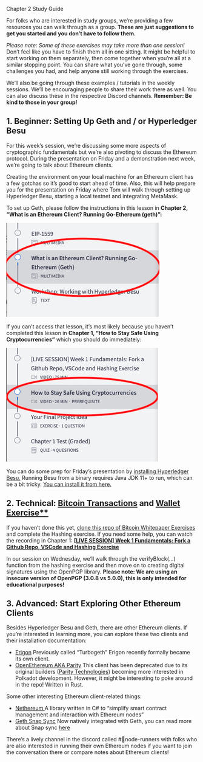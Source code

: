 ﻿Chapter 2 Study Guide 

For folks who are interested in study groups, we’re providing a few resources you can walk through as a group. **These are just suggestions to get you started and you don’t have to follow them.**


*Please note: Some of these exercises may take more than one session!* Don’t feel like you have to finish them all in one sitting. It might be helpful to start working on them separately, then come together when you’re all at a similar stopping point. You can share what you’ve gone through, some challenges you had, and help anyone still working through the exercises.

We’ll also be going through these examples / tutorials in the weekly sessions. We’ll be encouraging people to share their work there as well. You can also discuss these in the respective Discord channels. **Remember: Be kind to those in your group!**

## **1. Beginner: Setting Up Geth and / or Hyperledger Besu**

For this week’s session, we’re discussing some more aspects of cryptographic fundamentals but we’re also pivoting to discuss the Ethereum protocol. During the presentation on Friday and a demonstration next week, we’re going to talk about Ethereum clients.

Creating the environment on your local machine for an Ethereum client has a few gotchas so it’s good to start ahead of time. Also, this will help prepare you for the presentation on Friday where Tom will walk through setting up Hyperledger Besu, starting a local testnet and integrating MetaMask.

To set up Geth, please follow the instructions in this lesson in **Chapter 2, “What is an Ethereum Client? Running Go-Ethereum (geth)”:**

![](what-is-an-ethereum-client-chapter.png)

If you can’t access that lesson, it’s most likely because you haven’t completed this lesson in **Chapter 1, “How to Stay Safe Using Cryptocurrencies”** which you should do immediately:

![](how-to-stay-safe-chapter.png)

You can do some prep for Friday’s presentation by [installing Hyperledger Besu.](https://besu.hyperledger.org/en/stable/HowTo/Get-Started/Installation-Options/Install-Binaries/) Running Besu from a binary requires Java JDK 11+ to run, which can be a bit tricky. [You can install it from here.](https://www.oracle.com/java/technologies/javase-downloads.html)

## **2. Technical: [Bitcoin Transactions](https://github.com/cooganb/bitcoin-whitepaper-exercises/blob/master/transactions/README.md) and [Wallet Exercise**](https://github.com/cooganb/bitcoin-whitepaper-exercises/blob/master/wallet/README.md)**
If you haven’t done this yet, [clone this repo of Bitcoin Whitepaper Exercises](https://github.com/cooganb/bitcoin-whitepaper-exercises) and complete the Hashing exercise. If you need some help, you can watch the recording in Chapter 1: [**\[LIVE SESSION\] Week 1 Fundamentals: Fork a Github Repo, VSCode and Hashing Exercise**](https://courses.consensys.net/courses/take/blockchain-developer-bootcamp-registration-2021/lessons/27760900-live-session-week-1-fundamentals-fork-a-github-repo-vscode-and-hashing-exercise)

In our session on Wednesday, we’ll walk through the verifyBlock(...) function from the hashing exercise and then move on to creating digital signatures using the OpenPGP library. **Please note: We are using an insecure version of OpenPGP (3.0.8 vs 5.0.0), this is only intended for educational purposes!**

## **3. Advanced: Start Exploring Other Ethereum Clients**
Besides Hyperledger Besu and Geth, there are other Ethereum clients. If you’re interested in learning more, you can explore these two clients and their installation documentation:

- [Erigon](https://github.com/ledgerwatch/erigon) Previously called “Turbogeth” Erigon recently formally became its own client. 
- [OpenEthereum AKA Parity](https://docs.nethereum.com/en/latest/ethereum-and-clients/parity/) This client has been deprecated due to its original builders ([Parity Technologies](https://www.parity.io/)) becoming more interested in Polkadot development. However, it might be interesting to poke around in the repo! Written in Rust.

Some other interesting Ethereum client-related things:

- [Nethereum ](https://docs.nethereum.com/en/latest/getting-started/)A library written in C# to “simplify smart contract management and interaction with Ethereum nodes” 
- [Geth Snap Sync](https://blog.ethereum.org/2021/03/03/geth-v1-10-0/) Now natively integrated with Geth, you can read more about Snap sync [here](https://github.com/ethereum/devp2p/blob/master/caps/snap.md)

There’s a lively channel in the discord called #🏃node-runners with folks who are also interested in running their own Ethereum nodes if you want to join the conversation there or compare notes about Ethereum clients!

